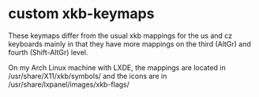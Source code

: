 custom xkb-keymaps
==================
These keymaps differ from the usual xkb mappings for the us and cz
keyboards mainly in that they have more mappings on the third (AltGr)
and fourth (Shift-AltGr) level.

On my Arch Linux machine with LXDE, the mappings are located in
/usr/share/X11/xkb/symbols/ and the icons are in
/usr/share/lxpanel/images/xkb-flags/
